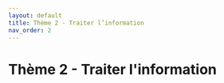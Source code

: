 ```yaml
---
layout: default
title: Thème 2 - Traiter l’information
nav_order: 2
---
```


# Thème 2 - Traiter l'information





